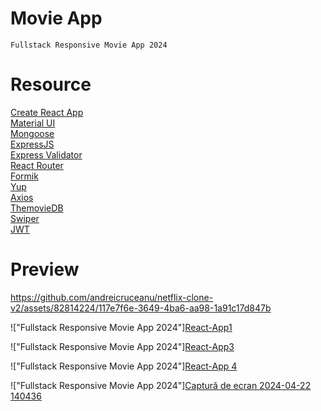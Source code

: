 # Movie App

    Fullstack Responsive Movie App 2024


# Resource

[Create React App](https://create-react-app.dev/)<br>
[Material UI](https://create-react-app.dev/)<br>
[Mongoose](https://mongoosejs.com/)<br>
[ExpressJS](https://expressjs.com/)<br>
[Express Validator](https://express-validator.github.io/docs/)<br>
[React Router](https://reactrouter.com/)<br>
[Formik](https://formik.org/)<br>
[Yup](https://github.com/jquense/yup/)<br>
[Axios](https://axios-http.com/)<br>
[ThemovieDB](https://www.themoviedb.org/)<br>
[Swiper](https://swiperjs.com/)<br>
[JWT](https://github.com/auth0/node-jsonwebtoken)<br>

# Preview

https://github.com/andreicruceanu/netflix-clone-v2/assets/82814224/117e7f6e-3649-4ba6-aa98-1a91c17d847b

!["Fullstack Responsive Movie App 2024"][React-App1](https://github.com/andreicruceanu/netflix-clone-v2/assets/82814224/8709d1f7-1d6f-4199-bb05-434bdb3169c2)

!["Fullstack Responsive Movie App 2024"][React-App3](https://github.com/andreicruceanu/netflix-clone-v2/assets/82814224/b34b6795-785c-4ca9-85ce-52e92fc2b582)


!["Fullstack Responsive Movie App 2024"][React-App 4](https://github.com/andreicruceanu/netflix-clone-v2/assets/82814224/945286d8-0cb1-4fd4-97b4-5cb620fec4ae)

!["Fullstack Responsive Movie App 2024"][Captură de ecran 2024-04-22 140436](https://github.com/andreicruceanu/netflix-clone-v2/assets/82814224/a5afa454-027b-45e2-adee-50998140fe9a)



